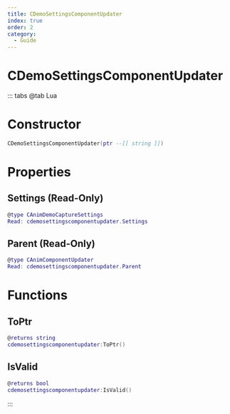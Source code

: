```yaml
---
title: CDemoSettingsComponentUpdater
index: true
order: 2
category:
  - Guide
---
```


# CDemoSettingsComponentUpdater

::: tabs
@tab Lua
# Constructor
```lua
CDemoSettingsComponentUpdater(ptr --[[ string ]])
```
# Properties
## Settings (Read-Only)
```lua
@type CAnimDemoCaptureSettings
Read: cdemosettingscomponentupdater.Settings
```
## Parent (Read-Only)
```lua
@type CAnimComponentUpdater
Read: cdemosettingscomponentupdater.Parent
```
# Functions
## ToPtr
```lua
@returns string
cdemosettingscomponentupdater:ToPtr()
```
## IsValid
```lua
@returns bool
cdemosettingscomponentupdater:IsValid()
```

:::